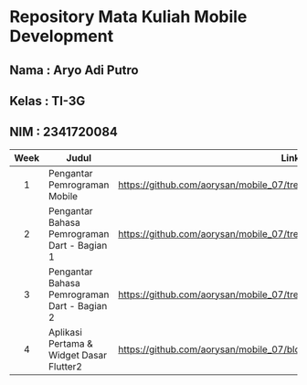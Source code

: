# Repository Mata Kuliah Mobile Development
## Nama : Aryo Adi Putro
## Kelas : TI-3G
## NIM : 2341720084

| Week | Judul | Link |
|:----:|-------|------------|
| 1    | Pengantar Pemrograman Mobile | https://github.com/aorysan/mobile_07/tree/main/week01 |
| 2    | Pengantar Bahasa Pemrograman Dart - Bagian 1 | https://github.com/aorysan/mobile_07/tree/main/week02 |
| 3    | Pengantar Bahasa Pemrograman Dart - Bagian 2 | https://github.com/aorysan/mobile_07/tree/main/week03 |
| 4    | Aplikasi Pertama & Widget Dasar Flutter2 | https://github.com/aorysan/mobile_07/blob/main/week04/laporanPraktikum.md |
